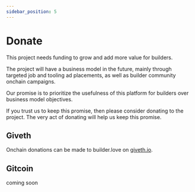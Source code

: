 ```yaml
---
sidebar_position: 5
---
```


# Donate

This project needs funding to grow and add more value for builders. 

The project will have a business model in the future, mainly through targeted job and tooling ad placements, as well as builder community onchain campaigns. 

Our promise is to prioritize the usefulness of this platform for builders over business model objectives. 

If you trust us to keep this promise, then please consider donating to the project. The very act of donating will help us keep this promise.

## Giveth

Onchain donations can be made to builder.love on [giveth.io](https://giveth.io/project/builder-love).

## Gitcoin

coming soon